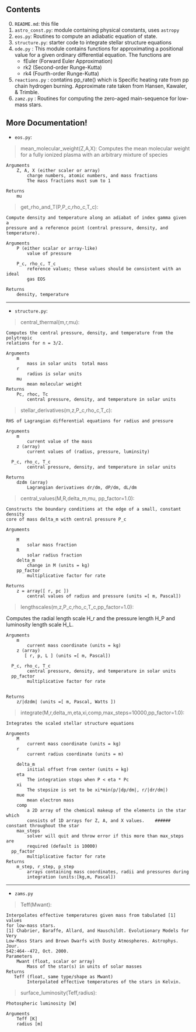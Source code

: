 
Contents
--------

0. `README.md`: this file
1. `astro_const.py`: module containing physical constants, uses `astropy`
2. `eos.py`: Routines to compute an adiabatic equation of state.
3. `structure.py`: starter code to integrate stellar structure equations
4. `ode.py` : This module contains functions for approximating a positional value for a given ordinary differential equation. The functions are
    - fEuler (Forward Euler Approximation)
    - rk2 (Second-order Runge-Kutta)
    - rk4 (Fourth-order Runge-Kutta)
5. `reactions.py` : contatins pp_rate() which is Specific heating rate from pp chain hydrogen burning. Approximate rate 
    taken from Hansen, Kawaler, & Trimble.
6. `zamz.py` : Routines for computing the zero-aged main-sequence for low-mass stars.

More Documentation!
--------

- `eos.py`:

> mean_molecular_weight(Z,A,X):
	Computes the mean molecular weight for a fully ionized plasma with an arbitrary mixture of species

    Arguments
        Z, A, X (either scaler or array)
            charge numbers, atomic numbers, and mass fractions
            The mass fractions must sum to 1

	Returns
		mu
   
> get_rho_and_T(P,P_c,rho_c,T_c):
    
    Compute density and temperature along an adiabat of index gamma given a
    pressure and a reference point (central pressure, density, and temperature).

    Arguments
        P (either scalar or array-like)
            value of pressure

        P_c, rho_c, T_c
            reference values; these values should be consistent with an ideal
            gas EOS

    Returns
        density, temperature


--------------------------------------------------
- `structure.py`:

> central_thermal(m,r,mu):
    
    Computes the central pressure, density, and temperature from the polytropic
    relations for n = 3/2.

    Arguments
        m
            mass in solar units  total mass
        r
            radius is solar units
        mu
            mean molecular weight
    Returns
        Pc, rhoc, Tc
            central pressure, density, and temperature in solar units

 
> stellar_derivatives(m,z,P_c,rho_c,T_c): 
    
    RHS of Lagrangian differential equations for radius and pressure
    
    Arguments
        m
            current value of the mass
        z (array)
            current values of (radius, pressure, luminsity)
        
	  P_c, rho_c, T_c
            central pressure, density, and temperature in solar units
        
    Returns
        dzdm (array)
            Lagrangian derivatives dr/dm, dP/dm, dL/dm
 
> central_values(M,R,delta_m,mu, pp_factor=1.0): 
    
    Constructs the boundary conditions at the edge of a small, constant density 
    core of mass delta_m with central pressure P_c
    
    Arguments
    
        M
            solar mass fraction
        R
            solar radius fraction
        delta_m
            change in M (units = kg)
        pp_factor 
            multiplicative factor for rate
    
    Returns
        z = array([ r, pc ])
            central values of radius and pressure (units =[ m, Pascal])
    
          
> lengthscales(m,z,P_c,rho_c,T_c,pp_factor=1.0):
    
   Computes the radial length scale H_r and the pressure length H_P and luminosity length scale H_L.
    
    Arguments
        m
            current mass coordinate (units = kg)
        z (array)
           [ r, p, L ] (units =[ m, Pascal])

	  P_c, rho_c, T_c
            central pressure, density, and temperature in solar units
	  pp_factor 
            multiplicative factor for rate 	
        
    
    Returns
        z/|dzdm| (units =[ m, Pascal, Watts ])

> integrate(M,r,delta_m,eta,xi,comp,max_steps=10000,pp_factor=1.0):
    
    Integrates the scaled stellar structure equations

    Arguments
        M
            current mass coordinate (units = kg)
        r
            current radius coordinate (units = m)

        delta_m
            initial offset from center (units = kg)
        eta
            The integration stops when P < eta * Pc
        xi
            The stepsize is set to be xi*min(p/|dp/dm|, r/|dr/dm|)
        mue
            mean electron mass
        comp
            a 2D array of the chemical makeup of the elements in the star which 
            consists of 1D arrays for Z, A, and X values.    ###### constant throughout the star
        max_steps
            solver will quit and throw error if this more than max_steps are 
            required (default is 10000)
	  pp_factor 
            multiplicative factor for rate 	                        
    Returns
        m_step, r_step, p_step
            arrays containing mass coordinates, radii and pressures during 
            integration (units:[kg,m, Pascal])


-------------------------------------------

- `zams.py`

> Teff(Mwant):
    
    Interpolates effective temperatures given mass from tabulated [1] values 
    for low-mass stars.
    [1] Chabrier, Baraffe, Allard, and Hauschildt. Evolutionary Models for Very 
    Low-Mass Stars and Brown Dwarfs with Dusty Atmospheres. Astrophys. Jour. 
    542:464--472, Oct. 2000.
    Parameters
        Mwant (float, scalar or array)
            Mass of the star(s) in units of solar masses
    Returns
       Teff (float, same type/shape as Mwant)
            Interpolated effective temperatures of the stars in Kelvin.
    
> surface_luminosity(Teff,radius):
    
    Photospheric luminosity [W]
    
    Arguments
        Teff [K]
        radius [m]
    